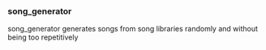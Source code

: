 ### song_generator 
song_generator generates songs from song libraries randomly and without being too repetitively